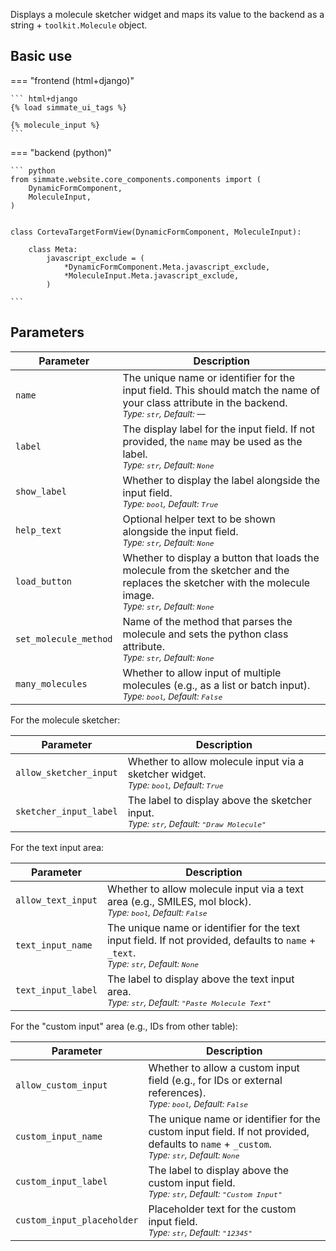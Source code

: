 
Displays a molecule sketcher widget and maps its value to the backend as a string + `toolkit.Molecule` object.

## Basic use

=== "frontend (html+django)"

    ``` html+django
    {% load simmate_ui_tags %}

    {% molecule_input %}
    ```

=== "backend (python)"

    ``` python
    from simmate.website.core_components.components import (
        DynamicFormComponent,
        MoleculeInput,
    )


    class CortevaTargetFormView(DynamicFormComponent, MoleculeInput):

        class Meta:
            javascript_exclude = (
                *DynamicFormComponent.Meta.javascript_exclude,
                *MoleculeInput.Meta.javascript_exclude,
            )
 
    ```

## Parameters

| Parameter             | Description                                                                                                                                                                   |
| --------------------- | ----------------------------------------------------------------------------------------------------------------------------------------------------------------------------- |
| `name`                | The unique name or identifier for the input field. This should match the name of your class attribute in the backend.<br><small>*Type: `str`, Default: —*</small>             |
| `label`               | The display label for the input field. If not provided, the `name` may be used as the label.<br><small>*Type: `str`, Default: `None`*</small>                                 |
| `show_label`          | Whether to display the label alongside the input field.<br><small>*Type: `bool`, Default: `True`*</small>                                                                     |
| `help_text`           | Optional helper text to be shown alongside the input field.<br><small>*Type: `str`, Default: `None`*</small>                                                                  |
| `load_button`         | Whether to display a button that loads the molecule from the sketcher and the replaces the sketcher with the molecule image.<br><small>*Type: `str`, Default: `None`*</small> |
| `set_molecule_method` | Name of the method that parses the molecule and sets the python class attribute.<br><small>*Type: `str`, Default: `None`*</small>                                             |
| `many_molecules`      | Whether to allow input of multiple molecules (e.g., as a list or batch input).<br><small>*Type: `bool`, Default: `False`*</small>                                             |

For the molecule sketcher:

| Parameter              | Description                                                                                                |
| ---------------------- | ---------------------------------------------------------------------------------------------------------- |
| `allow_sketcher_input` | Whether to allow molecule input via a sketcher widget.<br><small>*Type: `bool`, Default: `True`*</small>   |
| `sketcher_input_label` | The label to display above the sketcher input.<br><small>*Type: `str`, Default: `"Draw Molecule"`*</small> |

For the text input area:

| Parameter          | Description                                                                                                                                             |
| ------------------ | ------------------------------------------------------------------------------------------------------------------------------------------------------- |
| `allow_text_input` | Whether to allow molecule input via a text area (e.g., SMILES, mol block).<br><small>*Type: `bool`, Default: `False`*</small>                           |
| `text_input_name`  | The unique name or identifier for the text input field. If not provided, defaults to `name` + `_text`.<br><small>*Type: `str`, Default: `None`*</small> |
| `text_input_label` | The label to display above the text input area.<br><small>*Type: `str`, Default: `"Paste Molecule Text"`*</small>                                       |

For the "custom input" area (e.g., IDs from other table):

| Parameter                  | Description                                                                                                                                                 |
| -------------------------- | ----------------------------------------------------------------------------------------------------------------------------------------------------------- |
| `allow_custom_input`       | Whether to allow a custom input field (e.g., for IDs or external references).<br><small>*Type: `bool`, Default: `False`*</small>                            |
| `custom_input_name`        | The unique name or identifier for the custom input field. If not provided, defaults to `name` + `_custom`.<br><small>*Type: `str`, Default: `None`*</small> |
| `custom_input_label`       | The label to display above the custom input field.<br><small>*Type: `str`, Default: `"Custom Input"`*</small>                                               |
| `custom_input_placeholder` | Placeholder text for the custom input field.<br><small>*Type: `str`, Default: `"12345"`*</small>                                                            |
